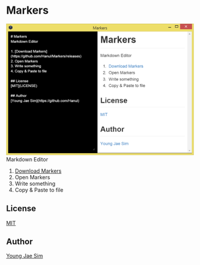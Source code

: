 # Markers
![ScreenShot](https://raw.githubusercontent.com/Hanul/Markers/master/Markers.png)
Markdown Editor

1. [Download Markers](https://github.com/Hanul/Markers/releases)
2. Open Markers
3. Write something
4. Copy & Paste to file

## License
[MIT](LICENSE)

## Author
[Young Jae Sim](https://github.com/Hanul)
